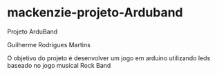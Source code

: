 # mackenzie-projeto-Arduband


Projeto ArduBand 

Guilherme Rodrigues Martins 

O objetivo do projeto é desenvolver um jogo em arduino utilizando leds baseado no jogo musical Rock Band  
